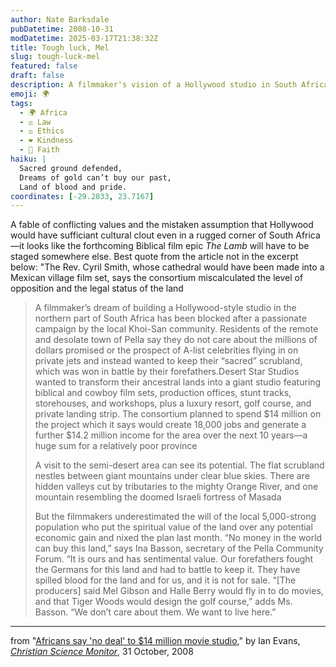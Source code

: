 ```yaml
---
author: Nate Barksdale
pubDatetime: 2008-10-31
modDatetime: 2025-03-17T21:38:32Z
title: Tough luck, Mel
slug: tough-luck-mel
featured: false
draft: false
description: A filmmaker's vision of a Hollywood studio in South Africa clashes with the local Khoi-San community's deep connection to their ancestral land.
emoji: 🌍
tags:
  - 🌍 Africa
  - ⚖️ Law
  - ⚖️ Ethics
  - ❤️ Kindness
  - 🙏 Faith
haiku: |
  Sacred ground defended,  
  Dreams of gold can’t buy our past,  
  Land of blood and pride.
coordinates: [-29.2833, 23.7167]
---
```


A fable of conflicting values and the mistaken assumption that Hollywood would have sufficiant cultural clout even in a rugged corner of South Africa—it looks like the forthcoming Biblical film epic _The Lamb_ will have to be staged somewhere else. Best quote from the article not in the excerpt below: "The Rev. Cyril Smith, whose cathedral would have been made into a Mexican village film set, says the consortium miscalculated the level of opposition and the legal status of the land

> A filmmaker’s dream of building a Hollywood-style studio in the northern part of South Africa has been blocked after a passionate campaign by the local Khoi-San community. Residents of the remote and desolate town of Pella say they do not care about the millions of dollars promised or the prospect of A-list celebrities flying in on private jets and instead wanted to keep their “sacred” scrubland, which was won in battle by their forefathers.Desert Star Studios wanted to transform their ancestral lands into a giant studio featuring biblical and cowboy film sets, production offices, stunt tracks, storehouses, and workshops, plus a luxury resort, golf course, and private landing strip. The consortium planned to spend $14 million on the project which it says would create 18,000 jobs and generate a further $14.2 million income for the area over the next 10 years—a huge sum for a relatively poor province
>
> A visit to the semi-desert area can see its potential. The flat scrubland nestles between giant mountains under clear blue skies. There are hidden valleys cut by tributaries to the mighty Orange River, and one mountain resembling the doomed Israeli fortress of Masada
>
> But the filmmakers underestimated the will of the local 5,000-strong population who put the spiritual value of the land over any potential economic gain and nixed the plan last month. “No money in the world can buy this land,” says Ina Basson, secretary of the Pella Community Forum. “It is ours and has sentimental value. Our forefathers fought the Germans for this land and had to battle to keep it. They have spilled blood for the land and for us, and it is not for sale. “[The producers] said Mel Gibson and Halle Berry would fly in to do movies, and that Tiger Woods would design the golf course,” adds Ms. Basson. “We don’t care about them. We want to live here.”

---

from "[Africans say 'no deal' to $14 million movie studio](http://www.csmonitor.com/2008/1031/p07s01-woaf.html)," by Ian Evans, [_Christian Science Monitor_](http://www.csmonitor.com/2008/1031/p07s01-woaf.html), 31 October, 2008
